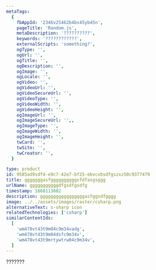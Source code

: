 ```yaml
---
metaTags:
  {
    fbAppId: '2346v25462b4bs45yb45n',
    pageTitle: 'Random.js',
    metaDescription: '??????????',
    keywords: '????????????',
    externalScripts: 'something?',
    ogType: '',
    ogUrl: '',
    ogTitle: '',
    ogDescription: '',
    ogImage: '',
    ogLocale: '',
    ogVideo: '',
    ogVideoUrl: '',
    ogVideoSecureUrl: '',
    ogVideoType: '',
    ogVideoWidth: '',
    ogVideoHeight: '',
    ogImageUrl: '',
    ogImageSecureUrl: '',,
    ogImageType: '',
    ogImageWidth: '',
    ogImageHeight: '',
    twCard: '',
    twSite: '',
    twCreator: '',
  }

type: product
id: 9585ad9sdf4-e9c7-42e7-bf25-ebvcvbsdfgszxz50c9377479
title: gggggggasfggggggggggsfdfasgsggg
urlName: gggggggggggdfgsdfgsdfg
timestamp: 1668113682
description: gggggggggggggggggasfggsdfgggg
image: ../../assets/images/raster/csharp.png
alternativeText: s-sharp icon
relatedTechnologies: ['csharp']
similarContentIds:
  [
    'wm478vt43t9m04c9m34vadg',
    'wm478vt43t9m04dsfc9m34v',
    'wm478vt43t9mrtywtrw04c9m34v',
  ]
---
```


???????
